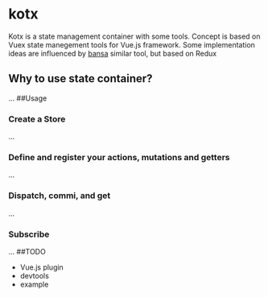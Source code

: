 # kotx
Kotx is a state management container with some tools. Concept is based on Vuex state manegement tools for Vue.js framework.
Some implementation ideas are influenced by [bansa](https://github.com/brianegan/bansa) similar tool, but based on Redux

## Why to use state container?
...
##Usage
### Create a Store
...
### Define and register your actions, mutations and getters
...
### Dispatch, commi, and get
...
### Subscribe
...
##TODO
* Vue.js plugin
* devtools
* example

